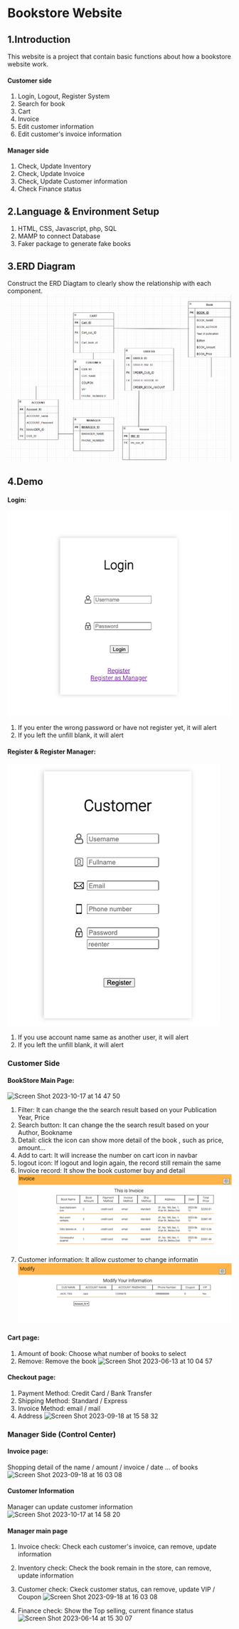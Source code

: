 # Bookstore Website
## 1.Introduction
This website is a project that contain basic functions about how a bookstore website work. 

#### Customer side 
 1. Login, Logout, Register System
 2. Search for book
 3. Cart
 4. Invoice
 5. Edit customer information
 6. Edit customer's invoice information

#### Manager side
 1. Check, Update Inventory
 2. Check, Update Invoice
 3. Check, Update Customer information
 4. Check Finance status

## 2.Language & Environment Setup
 1. HTML, CSS, Javascript, php, SQL
 2. MAMP to connect Database
 3. Faker package to generate fake books

## 3.ERD Diagram
   Construct the ERD Diagtam to clearly show the relationship with each component.
![ERD Diagram](demo_img/ERD.png)

## 4.Demo
#### Login:
![Login](demo_img/login.png)
 1. If you enter the wrong password or have not register yet, it will alert
 2. If you left the unfill blank, it will alert
#### Register & Register Manager:
![Login](demo_img/register.png)
 1. If you use account name same as another user, it will alert
 2. If you left the unfill blank, it will alert

### Customer Side
#### BookStore Main Page:
![Screen Shot 2023-10-17 at 14 47 50](https://github.com/Ray-red-byte/BookStore_Webiste/assets/72739609/f17809e9-05da-428b-b9a4-ffc789043d95)

 1. Filter: It can change the the search result based on your Publication Year, Price
 2. Search button: It can change the the search result based on your Author, Bookname
 3. Detail: click the icon can show more detail of the book , such as price, amount...
 4. Add to cart: It will increase the number on cart icon in navbar
 5. logout icon: If logout and login again, the record still remain the same
 6. Invoice record: It show the book customer buy and detail
    ![Customer Invoice](demo_img/cus_invoice.png)
 7. Customer information: It allow customer to change informatin
    ![Customer Information](demo_img/cus_info.png)


#### Cart page:
  1. Amount of book: Choose what number of books to select
  2. Remove: Remove the book
     ![Screen Shot 2023-06-13 at 10 04 57](https://github.com/Ray-red-byte/BookStore_Webiste/assets/72739609/9e19b49d-eae1-4aa6-9d0e-71fefba20398)

#### Checkout page:
   1. Payment Method: Credit Card / Bank Transfer
   2. Shipping Method: Standard / Express
   3. Invoice Method: email / mail
   4. Address
      ![Screen Shot 2023-09-18 at 15 58 32](https://github.com/Ray-red-byte/BookStore_Webiste/assets/72739609/5cebb0f1-39c3-4617-99ab-3034210a4174)

### Manager Side (Control Center)
#### Invoice page:
   Shopping detail of the name / amount / invoice / date ... of books
![Screen Shot 2023-09-18 at 16 03 08](https://github.com/Ray-red-byte/BookStore_Webiste/assets/72739609/2914a9b7-75ed-4e44-871f-f55d60c9b861)

#### Customer Information
   Manager can update customer information
   ![Screen Shot 2023-10-17 at 14 58 20](https://github.com/Ray-red-byte/BookStore_Webiste/assets/72739609/ab4c0938-4f85-40f5-85a9-d86bdb841d5a)    

#### Manager main page
   1. Invoice check: Check each customer's invoice, can remove, update information
   2. Inventory check: Check the book remain in the store, can remove, update information
   3. Customer check: Ckeck customer status, can remove, update VIP / Coupon
   ![Screen Shot 2023-09-18 at 16 03 08](https://github.com/Ray-red-byte/BookStore_Webiste/assets/72739609/bd4bdad2-4b2a-483b-af1e-e1660736556d)

   4. Finance check: Show the Top selling, current finance status
   ![Screen Shot 2023-06-14 at 15 30 07](https://github.com/Ray-red-byte/BookStore_Webiste/assets/72739609/df1f8b3c-fab8-4b30-a375-9e8267046b7e)

    
      






    


